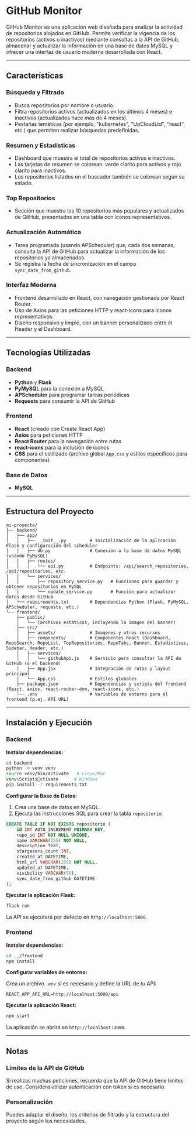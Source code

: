 # GitHub Monitor

GitHub Monitor es una aplicación web diseñada para analizar la actividad de repositorios alojados en GitHub. Permite verificar la vigencia de los repositorios (activos o inactivos) mediante consultas a la API de GitHub, almacenar y actualizar la información en una base de datos MySQL y ofrecer una interfaz de usuario moderna desarrollada con React.

---

## Características

### Búsqueda y Filtrado
- Busca repositorios por nombre o usuario.
- Filtra repositorios activos (actualizados en los últimos 4 meses) e inactivos (actualizados hace más de 4 meses).
- Pestañas temáticas (por ejemplo, "kubernetes", "UpCloudLtd", "react", etc.) que permiten realizar búsquedas predefinidas.

### Resumen y Estadísticas
- Dashboard que muestra el total de repositorios activos e inactivos.
- Las tarjetas de resumen se colorean: verde clarito para activos y rojo clarito para inactivos.
- Los repositorios listados en el buscador también se colorean según su estado.

### Top Repositorios
- Sección que muestra los 10 repositorios más populares y actualizados de GitHub, presentados en una tabla con íconos representativos.

### Actualización Automática
- Tarea programada (usando APScheduler) que, cada dos semanas, consulta la API de GitHub para actualizar la información de los repositorios ya almacenados.  
- Se registra la fecha de sincronización en el campo `sync_date_from_github`.

### Interfaz Moderna
- Frontend desarrollado en React, con navegación gestionada por React Router.
- Uso de Axios para las peticiones HTTP y react-icons para íconos representativos.
- Diseño responsivo y limpio, con un banner personalizado entre el Header y el Dashboard.

---

## Tecnologías Utilizadas

### Backend
- **Python** y **Flask**
- **PyMySQL** para la conexión a MySQL
- **APScheduler** para programar tareas periódicas
- **Requests** para consumir la API de GitHub

### Frontend
- **React** (creado con Create React App)
- **Axios** para peticiones HTTP
- **React Router** para la navegación entre rutas
- **react-icons** para la inclusión de íconos
- **CSS** para el estilizado (archivo global `App.css` y estilos específicos para componentes)

### Base de Datos
- **MySQL**

---

## Estructura del Proyecto

```
mi-proyecto/
├── backend/
│   ├── app/
│   │   ├── __init__.py         # Inicialización de la aplicación Flask y configuración del scheduler
│   │   ├── db.py               # Conexión a la base de datos MySQL (usando PyMySQL)
│   │   ├── routes/
│   │   │   └── api.py          # Endpoints: /api/search_repositories, /api/repositories, etc.
│   │   └── services/
│   │       ├── repository_service.py   # Funciones para guardar y obtener repositorios en MySQL
│   │       └── update_service.py       # Función para actualizar datos desde GitHub
│   └── requirements.txt        # Dependencias Python (Flask, PyMySQL, APScheduler, requests, etc.)
└── frontend/
    ├── public/
    │   └── (archivos estáticos, incluyendo la imagen del banner)
    ├── src/
    │   ├── assets/             # Imagenes y otros recursos
    │   ├── components/         # Componentes React (Dashboard, RepoSearch, RepoList, TopRepositories, RepoTabs, Banner, Estadisticas, Sidebar, Header, etc.)
    │   ├── services/
    │   │   └── githubApi.js    # Servicio para consultar la API de GitHub (o el backend)
    │   ├── App.jsx             # Integración de rutas y layout principal
    │   └── App.css             # Estilos globales
    ├── package.json            # Dependencias y scripts del frontend (React, axios, react-router-dom, react-icons, etc.)
    └── .env                    # Variables de entorno para el frontend (p.ej. API URL)
```

---

## Instalación y Ejecución

### Backend

**Instalar dependencias:**

```bash
cd backend
python -m venv venv
source venv/bin/activate   # Linux/Mac
venv\Scriptsctivate      # Windows
pip install -r requirements.txt
```

**Configurar la Base de Datos:**

1. Crea una base de datos en MySQL.
2. Ejecuta las instrucciones SQL para crear la tabla `repositorio`:

```sql
CREATE TABLE IF NOT EXISTS repositorio (
    id INT AUTO_INCREMENT PRIMARY KEY,
    repo_id INT NOT NULL UNIQUE,
    name VARCHAR(255) NOT NULL,
    description TEXT,
    stargazers_count INT,
    created_at DATETIME,
    html_url VARCHAR(255) NOT NULL,
    updated_at DATETIME,
    visibility VARCHAR(50),
    sync_date_from_github DATETIME
);
```

**Ejecutar la aplicación Flask:**

```bash
flask run
```

La API se ejecutará por defecto en `http://localhost:5000`.

### Frontend

**Instalar dependencias:**

```bash
cd ../frontend
npm install
```

**Configurar variables de entorno:**

Crea un archivo `.env` si es necesario y define la URL de tu API:

```env
REACT_APP_API_URL=http://localhost:5000/api
```

**Ejecutar la aplicación React:**

```bash
npm start
```

La aplicación se abrirá en `http://localhost:3000`.

---

## Notas

### Límites de la API de GitHub
Si realizas muchas peticiones, recuerda que la API de GitHub tiene límites de uso. Considera utilizar autenticación con token si es necesario.

### Personalización
Puedes adaptar el diseño, los criterios de filtrado y la estructura del proyecto según tus necesidades.
